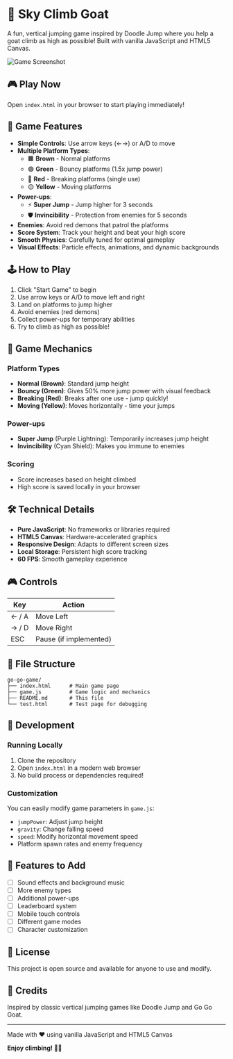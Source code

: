 # 🐐 Sky Climb Goat

A fun, vertical jumping game inspired by Doodle Jump where you help a goat climb as high as possible! Built with vanilla JavaScript and HTML5 Canvas.

![Game Screenshot](screenshot.png)

## 🎮 Play Now

Open `index.html` in your browser to start playing immediately!

## 🎯 Game Features

- **Simple Controls**: Use arrow keys (←→) or A/D to move
- **Multiple Platform Types**:
  - 🟫 **Brown** - Normal platforms
  - 🟢 **Green** - Bouncy platforms (1.5x jump power)
  - 🔴 **Red** - Breaking platforms (single use)
  - 🟡 **Yellow** - Moving platforms
- **Power-ups**:
  - ⚡ **Super Jump** - Jump higher for 3 seconds
  - 🛡️ **Invincibility** - Protection from enemies for 5 seconds
- **Enemies**: Avoid red demons that patrol the platforms
- **Score System**: Track your height and beat your high score
- **Smooth Physics**: Carefully tuned for optimal gameplay
- **Visual Effects**: Particle effects, animations, and dynamic backgrounds

## 🕹️ How to Play

1. Click "Start Game" to begin
2. Use arrow keys or A/D to move left and right
3. Land on platforms to jump higher
4. Avoid enemies (red demons)
5. Collect power-ups for temporary abilities
6. Try to climb as high as possible!

## 🎨 Game Mechanics

### Platform Types
- **Normal (Brown)**: Standard jump height
- **Bouncy (Green)**: Gives 50% more jump power with visual feedback
- **Breaking (Red)**: Breaks after one use - jump quickly!
- **Moving (Yellow)**: Moves horizontally - time your jumps

### Power-ups
- **Super Jump** (Purple Lightning): Temporarily increases jump height
- **Invincibility** (Cyan Shield): Makes you immune to enemies

### Scoring
- Score increases based on height climbed
- High score is saved locally in your browser

## 🛠️ Technical Details

- **Pure JavaScript**: No frameworks or libraries required
- **HTML5 Canvas**: Hardware-accelerated graphics
- **Responsive Design**: Adapts to different screen sizes
- **Local Storage**: Persistent high score tracking
- **60 FPS**: Smooth gameplay experience

## 🎮 Controls

| Key | Action |
|-----|--------|
| ← / A | Move Left |
| → / D | Move Right |
| ESC | Pause (if implemented) |

## 📁 File Structure

```
go-go-game/
├── index.html      # Main game page
├── game.js         # Game logic and mechanics
├── README.md       # This file
└── test.html       # Test page for debugging
```

## 🚀 Development

### Running Locally
1. Clone the repository
2. Open `index.html` in a modern web browser
3. No build process or dependencies required!

### Customization
You can easily modify game parameters in `game.js`:
- `jumpPower`: Adjust jump height
- `gravity`: Change falling speed
- `speed`: Modify horizontal movement speed
- Platform spawn rates and enemy frequency

## 🌟 Features to Add
- [ ] Sound effects and background music
- [ ] More enemy types
- [ ] Additional power-ups
- [ ] Leaderboard system
- [ ] Mobile touch controls
- [ ] Different game modes
- [ ] Character customization

## 📝 License

This project is open source and available for anyone to use and modify.

## 🙏 Credits

Inspired by classic vertical jumping games like Doodle Jump and Go Go Goat.

---

Made with ❤️ using vanilla JavaScript and HTML5 Canvas

**Enjoy climbing! 🐐🚀**